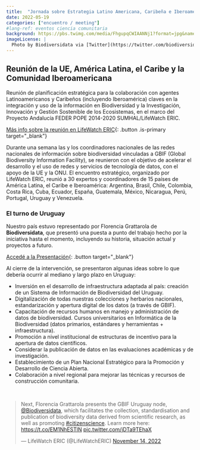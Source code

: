 ```yaml
---
title:  "Jornada sobre Estrategia Latino Americana, Caribeña e Iberoamericana para la Información de Biodiversidad"
date: 2022-05-19
categories: ["encuentro / meeting"]
#lang-ref: eventos ciencia comunitaria
background: https://pbs.twimg.com/media/FhgupqCWIAANNj1?format=jpg&name=large
imageLicense: |
  Photo by Biodiversidata via [Twitter](https://twitter.com/biodiversidata/status/1592073767140065280/photo/1)
---
```


## Reunión de la UE, América Latina, el Caribe y la Comunidad Iberoamericana

Reunión de planificación estratégica para la colaboración con agentes Latinoamericanos y Caribeños (incluyendo Iberoamérica) claves en la integración y uso de la información en Biodiversidad y la Investigación, Innovación y Gestión Sostenible de los Ecosistemas, en el marco del Proyecto Andalucía FEDER POPE 2014-2020 SUMHAL/LifeWatch ERIC.

[Más info sobre la reunión en LifeWatch ERIC](https://www.lifewatch.eu/2022/11/14/eu-latin-american-caribbean-ibero-american-strategy-on-sustainable-ecosystem-management/){: .button .is-primary target="_blank"}

Durante una semana las y los coordinadores nacionales de las redes nacionales de información sobre biodiversidad vinculadas a GBIF (Global Biodiversity Information Facility), se reunieron con el objetivo de acelerar el desarrollo y el uso de redes y servicios de tecnología de datos, con el apoyo de la UE y la ONU. El encuentro estratégico, organizado por LifeWatch ERIC, reunió a 30 expertos y coordinadores de 15 países de América Latina, el Caribe e Iberoamérica: Argentina, Brasil, Chile, Colombia, Costa Rica, Cuba, Ecuador, España, Guatemala, México, Nicaragua, Perú, Portugal, Uruguay y Venezuela.

### El turno de Uruguay

Nuestro país estuvo representado por Florencia Grattarola de **Biodiversidata**, que presentó una puesta a punto del trabajo hecho por la iniciativa hasta el momento, incluyendo su historia, situación actual y proyectos a futuro.

[Accedé a la Presentación](/assets/pdf/Biodiversidata_SevillaNov2022.pdf){: .button target="_blank"}

Al cierre de la intervención, se presentaron algunas ideas sobre lo que debería ocurrir al mediano y largo plazo en Uruguay:

- Inversión en el desarrollo de infraestructura adaptada al país: creación de un Sistema de Información de Biodiversidad del Uruguay.  
- Digitalización de todas nuestras colecciones y herbarios nacionales, estandarización y apertura digital de los datos (a través de GBIF).  
- Capacitación de recursos humanos en manejo y administración de datos de biodiversidad. Cursos universitarios en Informática de la Biodiversidad (datos primarios, estándares y herramientas + infraestructura).  
- Promoción a nivel institucional de estructuras de incentivo para la apertura de datos científicos.  
- Considerar la publicación de datos en las evaluaciones académicas y de investigación.  
- Establecimiento de un Plan Nacional Estratégico para la Promoción y Desarrollo de Ciencia Abierta.  
- Colaboración a nivel regional para mejorar las técnicas y recursos de construcción comunitaria.  

<br>

<blockquote class="twitter-tweet"><p lang="en" dir="ltr">Next, Florencia Grattarola presents the GBIF Uruguay node, <a href="https://twitter.com/biodiversidata?ref_src=twsrc%5Etfw">@Biodiversidata</a>, which facilitates the collection, standardisation and publication of biodiversity data derived from scientific research, as well as promoting <a href="https://twitter.com/hashtag/citizenscience?src=hash&amp;ref_src=twsrc%5Etfw">#citizenscience</a>. Learn more here: <a href="https://t.co/EM1NhESTlN">https://t.co/EM1NhESTlN</a> <a href="https://t.co/jDTa9TEhaX">pic.twitter.com/jDTa9TEhaX</a></p>&mdash; LifeWatch ERIC (@LifeWatchERIC) <a href="https://twitter.com/LifeWatchERIC/status/1592157758010318853?ref_src=twsrc%5Etfw">November 14, 2022</a></blockquote> <script async src="https://platform.twitter.com/widgets.js" charset="utf-8"></script>  
